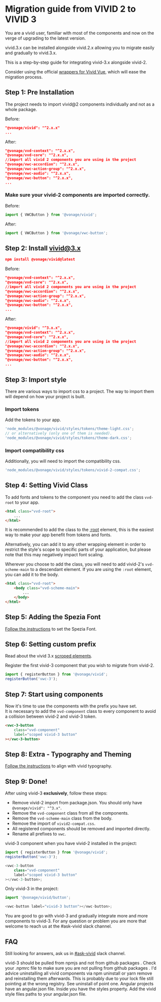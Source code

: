# Migration guide from VIVID 2 to VIVID 3

You are a vivid user, familiar with most of the components and now on the verge of upgrading to the latest version.

vivid.3.x can be installed alongside vivid.2.x allowing you to migrate easily and gradually to vivid.3.x.

This is a step-by-step guide for integrating vivid-3.x alongside vivid-2.

<vwc-note connotation="information" icon="info-solid" headline="Using Vue.js?">
	<div>Consider using the official <a href="https://vonage.github.io/vivid-vue/" target="_blank" rel="noopener noreferrer">wrappers for Vivid Vue</a>, which will ease the migration process.</div>
</vwc-note>

## Step 1: Pre Installation

The project needs to import vivid@2 components individually and not as a whole package.

Before:

```json
"@vonage/vivid": "^2.x.x"
...
```

After:

```json
"@vonage/vvd-context": "^2.x.x",
"@vonage/vvd-core": "^2.x.x",
//import all vivid 2 components you are using in the project
"@vonage/vwc-accordion": "^2.x.x",
"@vonage/vwc-action-group": "^2.x.x",
"@vonage/vwc-audio": "^2.x.x",
"@vonage/vwc-button": "^2.x.x",
...
```

### Make sure your vivid-2 components are imported correctly.

Before:

```js
import { VWCButton } from '@vonage/vivid';
```

After:

```js
import { VWCButton } from '@vonage/vwc-button';
```

## Step 2: Install vivid@3.x

```json
npm install @vonage/vivid@latest
```

Before:

```json
"@vonage/vvd-context": "^2.x.x",
"@vonage/vvd-core": "^2.x.x",
//import all vivid 2 components you are using in the project
"@vonage/vwc-accordion": "^2.x.x",
"@vonage/vwc-action-group": "^2.x.x",
"@vonage/vwc-audio": "^2.x.x",
"@vonage/vwc-button": "^2.x.x",
...
```

After:

```json
"@vonage/vivid": "^3.x.x",
"@vonage/vvd-context": "^2.x.x",
"@vonage/vvd-core": "^2.x.x",
//import all vivid 2 components you are using in the project
"@vonage/vwc-accordion": "^2.x.x",
"@vonage/vwc-action-group": "^2.x.x",
"@vonage/vwc-audio": "^2.x.x",
"@vonage/vwc-button": "^2.x.x",
...
```

## Step 3: Import style

There are various ways to import css to a project. The way to import them will depend on how your project is built.

### Import tokens

Add the tokens to your app.

```js
'node_modules/@vonage/vivid/styles/tokens/theme-light.css';
// or alternatively (only one of them is needed).
'node_modules/@vonage/vivid/styles/tokens/theme-dark.css';
```

### Import compatibility css

Additionally, you will need to import the compatibility css.

```js
'node_modules/@vonage/vivid/styles/tokens/vivid-2-compat.css';
```

## Step 4: Setting Vivid Class

To add fonts and tokens to the component you need to add the class `vvd-root` to your app.

```html
<html class="vvd-root">
	...
</html>
```

It is recommended to add the class to the [:root](https://developer.mozilla.org/en-US/docs/Web/CSS/:root) element, this is the easiest way to make your app benefit from tokens and fonts.

Alternatively, you can add it to any other wrapping element in order to restrict the style's scope to specific parts of your application, but please note that this may negatively impact font scaling.

Wherever you choose to add the class, you will need to add vivid-2's `vvd-scheme-main` to a descendant element. If you are using the `:root` element, you can add it to the body.

```html
<html class="vvd-root">
	<body class="vvd-scheme-main">
		...
	</body>
</html>
```

## Step 5: Adding the Spezia Font

[Follow the instructions](docs/getting-started/fonts-and-tokens) to set the Spezia Font.

## Step 6: Setting custom prefix

Read about the vivid 3.x [scroped elements](docs/getting-started/advanced/#scoped-elements).

Register the first vivid-3 component that you wish to migrate from vivid-2.

```js
import { registerButton } from '@vonage/vivid';
registerButton('vwc-3');
```

## Step 7: Start using components

Now it's time to use the components with the prefix you have set.   
It is necessary to add the `vvd-component` class to every component to avoid a collision between vivid-2 and vivid-3 token.

```html
<vwc-3-button
	class="vvd-component"
	label="scoped vivid-3 button"
></vwc-3-button>
```

## Step 8: Extra - Typography and Theming

[Follow the instructions](docs/getting-started/dvanced#styles-optional) to align with vivid typography.

## Step 9: Done!

After using vivid-3 **exclusively**, follow these steps:

- Remove vivid-2 import from package.json. You should only have `@vonage/vivid": "^3.x"`.
- Remove the `vvd-component` class from all the components.
- Remove the `vvd-scheme-main` class from the body.
- Remove the import of `vivid2-compat.css`.
- All registered components should be removed and imported directly.
- Rename all prefixes to `vwc`.

vivid-3 component when you have vivid-2 installed in the project:

```js
import { registerButton } from '@vonage/vivid';
registerButton('vwc-3');

<vwc-3-button
	class="vvd-component"
	label="scoped vivid-3 button"
></vwc-3-button>;
```

Only vivid-3 in the project:

```js
import '@vonage/vivid/button';

<vwc-button label="vivid-3 button"></vwc-button>;
```

You are good to go with vivid-3 and gradually integrate more and more components to vivid-3.
For any question or problem you are more that welcome to reach us at the #ask-vivid slack channel.

## FAQ

Still looking for answers, ask us in [#ask-vivid](https://vonage.slack.com/archives/C013F0YKH99) slack channel.

<vwc-accordion>
  <vwc-accordion-item heading="'No matching version found for' Error">
    vivid-3 should be pulled from npmjs and not from github packages . Check your .npmrc file to make sure you are not pulling from github packages . I'd advice uninstalling all vivid components via npm uninstall or yarn remove and reinstalling them afterwards.
  </vwc-accordion-item>
  <vwc-accordion-item heading="403 in CI after installing from npmjs">
    This is probably due to your lock file still pointing at the wrong registry. See uninstall of point one.
  </vwc-accordion-item>
  <vwc-accordion-item heading="Loading external CSS in angular">
    Angular projects have an angular.json file. Inside you have the  styles property. Add the vivid style files paths to your angular.json file.
  </vwc-accordion-item>
</vwc-accordion>
